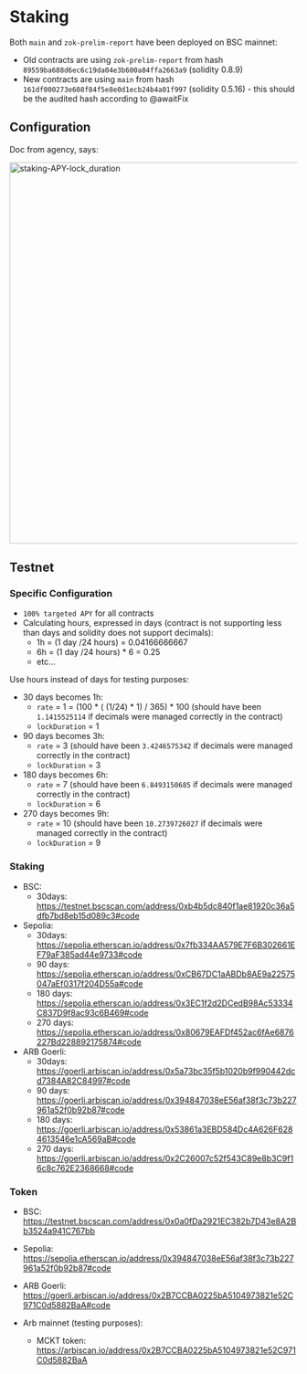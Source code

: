 # Staking

Both `main` and `zok-prelim-report` have been deployed on BSC mainnet:
- Old contracts are using `zok-prelim-report` from hash `89559ba688d6ec6c19da04e3b600a84ffa2663a9` (solidity 0.8.9)
- New contracts are using `main` from hash `161df000273e608f84f5e8e0d1ecb24b4a01f997` (solidity 0.5.16) - this should be the audited hash according to @awaitFix

## Configuration

Doc from agency, says:

<img width="668" alt="staking-APY-lock_duration" src="https://github.com/Seedifyfund/Locked-Staking/assets/37904797/fa608eef-b21b-4674-a350-0d728c1ffc09">

## Testnet

### Specific Configuration
- `100% targeted APY` for all contracts
- Calculating hours, expressed in days (contract is not supporting less than days and solidity does not support decimals):
  - 1h = (1 day /24 hours) = 0.04166666667
  - 6h = (1 day /24 hours) * 6 = 0.25
  - etc...

Use hours instead of days for testing purposes:
- 30 days becomes 1h:
  - `rate` = 1 = (100 * (  (1/24)  * 1) / 365) * 100 (should have been `1.1415525114` if decimals were managed correctly in the contract)
  - `lockDuration` = 1
- 90 days becomes 3h:
  - `rate` = 3 (should have been `3.4246575342` if decimals were managed correctly in the contract)
  - `lockDuration` = 3
- 180 days becomes 6h:
  - `rate` = 7 (should have been `6.8493150685` if decimals were managed correctly in the contract)
  - `lockDuration` = 6
- 270 days becomes 9h:
  - `rate` = 10 (should have been `10.2739726027` if decimals were managed correctly in the contract)
  - `lockDuration` = 9

### Staking

- BSC:
  - 30days: https://testnet.bscscan.com/address/0xb4b5dc840f1ae81920c36a5dfb7bd8eb15d089c3#code
- Sepolia:
  - 30days: https://sepolia.etherscan.io/address/0x7fb334AA579E7F6B302661EF79aF385ad44e9733#code
  - 90 days: https://sepolia.etherscan.io/address/0xCB67DC1aABDb8AE9a22575047aEf0317f204D55a#code
  - 180 days: https://sepolia.etherscan.io/address/0x3EC1f2d2DCedB98Ac53334C837D9f8ac93c6B469#code
  - 270 days: https://sepolia.etherscan.io/address/0x80679EAFDf452ac6fAe6876227Bd228892175874#code
- ARB Goerli:
  - 30days: https://goerli.arbiscan.io/address/0x5a73bc35f5b1020b9f990442dcd7384A82C84997#code
  - 90 days: https://goerli.arbiscan.io/address/0x394847038eE56af38f3c73b227961a52f0b92b87#code
  - 180 days: https://goerli.arbiscan.io/address/0x53861a3EBD584Dc4A626F6284613546e1cA569aB#code
  - 270 days: https://goerli.arbiscan.io/address/0x2C26007c52f543C89e8b3C9f16c8c762E2368668#code

### Token

- BSC: https://testnet.bscscan.com/address/0x0a0fDa2921EC382b7D43e8A2Bb3524a941C767bb
- Sepolia: https://sepolia.etherscan.io/address/0x394847038eE56af38f3c73b227961a52f0b92b87#code
- ARB Goerli: https://goerli.arbiscan.io/address/0x2B7CCBA0225bA5104973821e52C971C0d5882BaA#code

- Arb mainnet (testing purposes): 
  - MCKT token: https://arbiscan.io/address/0x2B7CCBA0225bA5104973821e52C971C0d5882BaA
